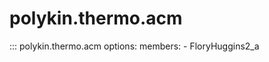 # polykin.thermo.acm

::: polykin.thermo.acm
    options:
        members:
            - FloryHuggins2_a
